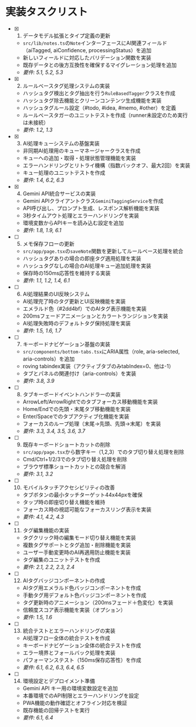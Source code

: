 # 実装タスクリスト

- [x] 1. データモデル拡張とタイプ定義の更新
  - `src/lib/notes.ts`の`Note`インターフェースにAI関連フィールド（aiTagged, aiConfidence, processingStatus）を追加
  - 新しいフィールドに対応したバリデーション関数を実装
  - 既存データとの後方互換性を確保するマイグレーション処理を追加
  - _要件: 5.1, 5.2, 5.3_

- [x] 2. ルールベースタグ処理システムの実装
  - ハッシュタグ検出とタグ抽出を行う`RuleBasedTagger`クラスを作成
  - ハッシュタグ除去機能とクリーンコンテンツ生成機能を実装
  - ハッシュタグルール設定（#todo, #idea, #memo, #other）を定義
  - ルールベースタガーのユニットテストを作成（runner未設定のため実行は未接続）
  - _要件: 1.2, 1.3_

- [x] 3. AI処理キューシステムの基盤実装
  - 非同期AI処理用のキューマネージャークラスを作成
  - キューへの追加・取得・処理状態管理機能を実装
  - エラーハンドリングとリトライ機構（指数バックオフ、最大2回）を実装
  - キュー処理のユニットテストを作成
  - _要件: 1.4, 6.2, 6.3_

- [x] 4. Gemini API統合サービスの実装
  - Gemini APIクライアントクラス`GeminiTaggingService`を作成
  - API呼び出し、プロンプト生成、レスポンス解析機能を実装
  - 3秒タイムアウト処理とエラーハンドリングを実装
  - 環境変数からAPIキーを読み込む設定を追加
  - _要件: 1.8, 1.9, 6.1_

- [ ] 5. メモ保存フローの更新
  - `src/app/page.tsx`の`saveNote`関数を更新してルールベース処理を統合
  - ハッシュタグありの場合の即座タグ適用処理を実装
  - ハッシュタグなしの場合のAI処理キュー追加処理を実装
  - 保存時の150ms応答性を維持する実装
  - _要件: 1.1, 1.2, 1.4, 6.1_

- [ ] 6. AI処理結果のUI反映システム
  - AI処理完了時のタグ更新とUI反映機能を実装
  - エメラルド色（#2dd4bf）でのAIタグ表示機能を実装
  - 200msフェードアニメーションとカラートランジションを実装
  - AI処理失敗時のデフォルトタグ保持処理を実装
  - _要件: 1.5, 1.6, 1.7_

- [ ] 7. キーボードナビゲーション基盤の実装
  - `src/components/bottom-tabs.tsx`にARIA属性（role, aria-selected, aria-controls）を追加
  - roving tabindex実装（アクティブタブのみtabIndex=0、他は-1）
  - タブとパネルの関連付け（aria-controls）を実装
  - _要件: 3.8, 3.9_

- [ ] 8. タブキーボードイベントハンドラーの実装
  - ArrowLeft/ArrowRightでのタブフォーカス移動機能を実装
  - Home/Endでの先頭・末尾タブ移動機能を実装
  - Enter/Spaceでのタブアクティブ化機能を実装
  - フォーカスのループ処理（末尾→先頭、先頭→末尾）を実装
  - _要件: 3.3, 3.4, 3.5, 3.6, 3.7_

- [ ] 9. 既存キーボードショートカットの削除
  - `src/app/page.tsx`から数字キー（1,2,3）でのタブ切り替え処理を削除
  - Cmd/Ctrl+1/2/3でのタブ切り替え処理を削除
  - ブラウザ標準ショートカットとの競合を解消
  - _要件: 3.1, 3.2_

- [ ] 10. モバイルタッチアクセシビリティの改善
  - タブボタンの最小タッチターゲット44x44pxを確保
  - タップ時の即座切り替え機能を維持
  - フォーカス時の視認可能なフォーカスリング表示を実装
  - _要件: 4.1, 4.2, 4.3_

- [ ] 11. タグ編集機能の実装
  - タグクリック時の編集モード切り替え機能を実装
  - 複数タグサポートとタグ追加・削除機能を実装
  - ユーザー手動変更時のAI再適用防止機能を実装
  - タグ編集のユニットテストを作成
  - _要件: 2.1, 2.2, 2.3, 2.4_

- [ ] 12. AIタグバッジコンポーネントの作成
  - AIタグ用エメラルド色バッジコンポーネントを作成
  - 手動タグ用デフォルト色バッジコンポーネントを作成
  - タグ更新時のアニメーション（200msフェード＋色変化）を実装
  - 信頼度スコア表示機能を実装（オプション）
  - _要件: 1.5, 1.6_

- [ ] 13. 統合テストとエラーハンドリングの実装
  - AI処理フロー全体の統合テストを作成
  - キーボードナビゲーション全体の統合テストを作成
  - エラー境界とフォールバック処理を実装
  - パフォーマンステスト（150ms保存応答性）を作成
  - _要件: 6.1, 6.2, 6.3, 6.4, 6.5_

- [ ] 14. 環境設定とデプロイメント準備
  - Gemini API キー用の環境変数設定を追加
  - 本番環境でのAPI制限とエラーハンドリングを設定
  - PWA機能の動作確認とオフライン対応を検証
  - 既存機能の回帰テストを実行
  - _要件: 6.1, 6.4_
